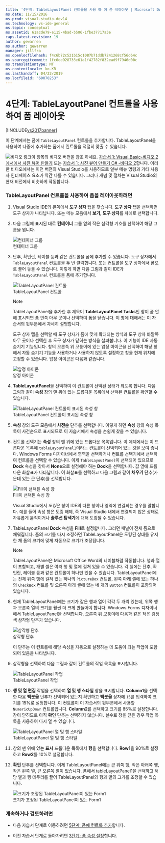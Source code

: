 ```yaml
---
title: '4단계: TableLayoutPanel 컨트롤을 사용 하 여 폼 레이아웃 | Microsoft Docs'
ms.date: 11/15/2016
ms.prod: visual-studio-dev14
ms.technology: vs-ide-general
ms.topic: conceptual
ms.assetid: 61acde79-e115-4bad-bb06-1fbe37717a3e
caps.latest.revision: 19
author: gewarren
ms.author: gewarren
manager: jillfra
ms.openlocfilehash: f4c6b72c521b15c1087b71ddb7241268cf56d64c
ms.sourcegitcommit: 1fc6ee928733e61a1f42782f832ead9f7946d00c
ms.translationtype: MT
ms.contentlocale: ko-KR
ms.lasthandoff: 04/22/2019
ms.locfileid: "60070253"
---
```

# <a name="step-4-lay-out-your-form-with-a-tablelayoutpanel-control"></a>4단계: TableLayoutPanel 컨트롤을 사용하여 폼 레이아웃
[!INCLUDE[vs2017banner](../includes/vs2017banner.md)]

이 단계에서는 폼에 `TableLayoutPanel` 컨트롤을 추가합니다. TableLayoutPanel을 사용하여 나중에 추가하는 폼에서 컨트롤을 적절히 맞출 수 있습니다.  
  
 ![비디오 링크](../data-tools/media/playvideo.gif "PlayVideo")이 항목의 비디오 버전을 참조 하세요. [자습서 1: Visual Basic-비디오 2에서에서 사진 뷰어 만들기](http://go.microsoft.com/fwlink/?LinkId=205211) 또는 [자습서 1: 사진 뷰어 만들기 C# -비디오 2](http://go.microsoft.com/fwlink/?LinkId=205200)합니다. 이러한 비디오에서는 이전 버전의 Visual Studio를 사용하므로 일부 메뉴 명령과 기타 사용자 인터페이스 요소가 약간 다를 수 있습니다. 그러나 개념 및 절차는 Visual Studio의 현재 버전에서 비슷하게 작동합니다.  
  
### <a name="to-lay-out-your-form-with-a-tablelayoutpanel-control"></a>TableLayoutPanel 컨트롤을 사용하여 폼을 레이아웃하려면  
  
1. Visual Studio IDE의 왼쪽에서 **도구 상자** 탭을 찾습니다. **도구 상자** 탭을 선택하면 도구 상자가 나타납니다. 또는 메뉴 모음에서 **보기**, **도구 상자**를 차례로 선택합니다.  
  
2. 다음 그림에 표시된 대로 **컨테이너** 그룹 옆의 작은 삼각형 기호를 선택하여 해당 그룹을 엽니다.  
  
     ![컨테이너 그룹](../ide/media/express-toolbox.png "Express_Toolbox")  
컨테이너 그룹  
  
3. 단추, 확인란, 레이블 등과 같은 컨트롤을 폼에 추가할 수 있습니다. 도구 상자에서 `TableLayoutPanel` 컨트롤을 두 번 클릭합니다. 또는 컨트롤을 도구 상자에서 폼으로 끌어 놓을 수 있습니다. 이렇게 하면 다음 그림과 같이 IDE가 `TableLayoutPanel` 컨트롤을 폼에 추가합니다.  
  
     ![TableLayoutPanel 컨트롤](../ide/media/express-formtablelayout.png "Express_FormTableLayout")  
TableLayoutPanel 컨트롤  
  
    > [!NOTE]
    >  TableLayoutPanel을 추가한 후 제목이 **TableLayoutPanel Tasks**인 창이 폼 안에 표시되면 폼 안쪽 아무 곳이나 선택하여 폼을 닫습니다. 이 창에 대해서는 이 자습서의 뒷부분에서 자세히 설명합니다.  
  
     도구 상자 탭을 선택할 때 도구 상자가 폼에 맞게 확대되는 방식과 도구 상자 바깥쪽 아무 곳이나 선택한 후 도구 상자가 닫히는 방식을 살펴봅니다. 이 기능이 IDE 자동 숨기기 기능입니다. 창의 오른쪽 위 모퉁이에 있는 압정 아이콘을 선택하여 해당 창에서 자동 숨기기 기능을 사용하거나 사용하지 않도록 설정하고 창을 현재 위치에 고정할 수 있습니다. 압정 아이콘은 다음과 같습니다.  
  
     ![압정 아이콘](../ide/media/express-pushpintoolbox.png "Express_PushpinToolbox")  
압정 아이콘  
  
4. **TableLayoutPanel**을 선택하여 이 컨트롤이 선택된 상태가 되도록 합니다. 다음 그림과 같이 **속성** 창의 맨 위에 있는 드롭다운 목록에서 선택된 컨트롤을 확인할 수 있습니다.  
  
     ![TableLayoutPanel 컨트롤이 표시된 속성 창](../ide/media/express-controlspropwin.png "Express_ControlsPropWin")  
TableLayoutPanel 컨트롤이 표시된 속성 창  
  
5. **속성** 창의 도구 모음에서 **사전순** 단추를 선택합니다. 이렇게 하면 **속성** 창의 속성 목록이 사전순으로 표시되므로 이 자습서에서 속성을 손쉽게 찾을 수 있습니다.  
  
6. 컨트롤 선택기는 **속성** 창의 맨 위에 있는 드롭다운 목록입니다. 이 예제에서는 이 드롭다운 목록에 `tableLayoutPanel1`이라는 컨트롤이 선택되어 있는 것을 보여 줍니다. Windows Forms 디자이너에서 영역을 선택하거나 컨트롤 선택기에서 선택하여 컨트롤을 선택할 수 있습니다. 이제 `TableLayoutPanel`이 선택되어 있으므로 **Dock** 속성을 찾아서 **None**으로 설정해야 하는 **Dock**을 선택합니다. 값 옆에 드롭다운 화살표가 나타납니다. 이 화살표를 선택하고 다음 그림과 같이 **채우기** 단추(가운데 있는 큰 단추)를 선택합니다.  
  
     ![Fill이 선택된 속성 창](../ide/media/express-docktable.png "Express_DockTable")  
Fill이 선택된 속성 창  
  
     Visual Studio에서 *도킹*은 창이 IDE의 다른 창이나 영역에 연결되는 경우를 말합니다. 예를 들어 속성 창은 도킹 해제, 즉 Visual Studio 내에서 연결되지 않은 상태로 자유롭게 움직이거나 **솔루션 탐색기**에 대해 도킹될 수 있습니다.  
  
7. TableLayoutPanel **Dock** 속성을 **Fill**로 설정합니다. 그러면 패널이 전체 폼으로 채워집니다. 폼의 크기를 다시 조정하면 TableLayoutPanel은 도킹된 상태를 유지한 채 폼의 크기에 맞게 자동으로 크기가 조정됩니다.  
  
    > [!NOTE]
    >  TableLayoutPanel은 Microsoft Office Word의 테이블처럼 작동합니다. 행과 열이 포함되고, 개별 셀은 여러 행 및 열에 걸쳐 있을 수 있습니다. 각 셀에는 단추, 확인란, 레이블 등과 같은 컨트롤이 하나만 있을 수 있습니다. TableLayoutPanel에는 전체 위쪽 행에 걸쳐 있는 하나의 `PictureBox` 컨트롤, 왼쪽 아래 셀에 있는 하나의 `CheckBox` 컨트롤 및 오른쪽 아래 셀에 있는 네 개의 `Button` 컨트롤이 포함되어 있습니다.  
  
8. 현재 TableLayoutPanel에는 크기가 같은 행과 열이 각각 두 개씩 있는데, 위쪽 행과 오른쪽 열의 크기를 훨씬 더 크게 만들어야 합니다. Windows Forms 디자이너에서 TableLayoutPanel을 선택합니다. 오른쪽 위 모퉁이에 다음과 같은 작은 검정색 삼각형 단추가 있습니다.  
  
     ![삼각형 단추](../ide/media/express-iconblacktriangle.gif "Express_IconBlackTriangle")  
삼각형 단추  
  
     이 단추는 이 컨트롤에 해당 속성을 자동으로 설정하는 데 도움이 되는 작업이 포함되어 있음을 나타냅니다.  
  
9. 삼각형을 선택하여 다음 그림과 같이 컨트롤의 작업 목록을 표시합니다.  
  
     ![TableLayoutPanel 작업](../ide/media/express-tablepanel.png "Express_TablePanel")  
TableLayoutPanel 작업  
  
10. **행 및 열 편집** 작업을 선택하여 **열 및 행 스타일** 창을 표시합니다. **Column1**을 선택한 다음 **백분율** 단추가 선택되어 있는지 확인하고 **백분율** 상자에 `15`를 입력하여 크기를 15%로 설정합니다. 이 컨트롤이 이 자습서의 뒷부분에서 사용할 `NumericUpDown` 컨트롤입니다. **Column2**를 선택하고 크기를 85%로 설정합니다. 창이 닫히므로 아직 **확인** 단추는 선택하지 않습니다. 실수로 창을 닫은 경우 작업 목록을 사용하여 다시 열 수 있습니다.  
  
     ![TableLayoutPanel 열 및 행 스타일](../ide/media/vs-tablelayoutpanel-setup.png "VS_TableLayoutPanel_Setup")  
TableLayoutPanel 열 및 행 스타일  
  
11. 창의 맨 위에 있는 **표시** 드롭다운 목록에서 **행**을 선택합니다. **Row1**을 90%로 설정하고 **Row2**를 10%로 설정합니다.  
  
12. **확인** 단추를 선택합니다. 이제 TableLayoutPanel에는 큰 위쪽 행, 작은 아래쪽 행, 작은 왼쪽 열, 큰 오른쪽 열이 있습니다. 폼에서 tableLayoutPanel1을 선택하고 해당 열과 행 테두리를 끌어 TableLayoutPanel의 행과 열의 크기를 조정할 수 있습니다.  
  
     ![크기가 조정된 TableLayoutPanel이 있는 Form1](../ide/media/vs-formafterlayoutpanel.png "VS_FormAfterLayoutPanel")  
크기가 조정된 TableLayoutPanel이 있는 Form1  
  
### <a name="to-continue-or-review"></a>계속하거나 검토하려면  
  
- 다음 자습서 단계로 이동하려면 [5단계: 폼에 컨트롤 추가](../ide/step-5-add-controls-to-your-form.md)합니다.  
  
- 이전 자습서 단계로 돌아가려면 [3단계: 폼 속성 설정](../ide/step-3-set-your-form-properties.md)합니다.
